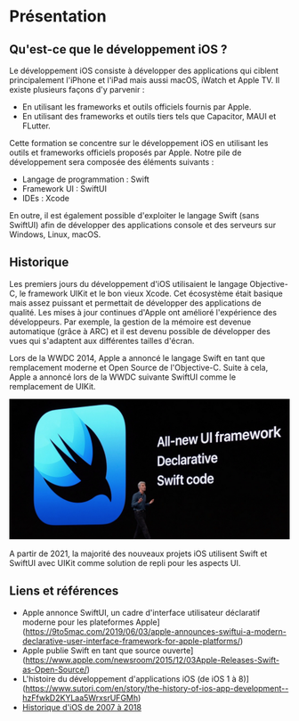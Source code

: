 # Présentation

## Qu'est-ce que le développement iOS ?

Le développement iOS consiste à développer des applications qui ciblent principalement l'iPhone et l'iPad mais aussi macOS, iWatch et Apple TV.
Il existe plusieurs façons d'y parvenir :

- En utilisant les frameworks et outils officiels fournis par Apple.
- En utilisant des frameworks et outils tiers tels que Capacitor, MAUI et FLutter.

Cette formation se concentre sur le développement iOS en utilisant les outils et frameworks officiels proposés par Apple.
Notre pile de développement sera composée des éléments suivants :

- Langage de programmation : Swift
- Framework UI : SwiftUI
- IDEs : Xcode

En outre, il est également possible d'exploiter le langage Swift (sans SwiftUI) afin de développer des applications console et des serveurs sur Windows, Linux, macOS.

## Historique

Les premiers jours du développement d'iOS utilisaient le langage Objective-C, le framework UIKit et le bon vieux Xcode.
Cet écosystème était basique mais assez puissant et permettait de développer des applications de qualité.
Les mises à jour continues d'Apple ont amélioré l'expérience des développeurs.
Par exemple, la gestion de la mémoire est devenue automatique (grâce à ARC) et il est devenu possible de développer des vues qui s'adaptent aux différentes tailles d'écran.

Lors de la WWDC 2014, Apple a annoncé le langage Swift en tant que remplacement moderne et Open Source de l'Objective-C.
Suite à cela, Apple a annoncé lors de la WWDC suivante SwiftUI comme le remplacement de UIKit.

![swiftui](../../assets/swiftui-framework-wwdc.jpg)

A partir de 2021, la majorité des nouveaux projets iOS utilisent Swift et SwiftUI avec UIKit comme solution de repli pour les aspects UI.

## Liens et références

- Apple annonce SwiftUI, un cadre d'interface utilisateur déclaratif moderne pour les plateformes Apple](https://9to5mac.com/2019/06/03/apple-announces-swiftui-a-modern-declarative-user-interface-framework-for-apple-platforms/)
- Apple publie Swift en tant que source ouverte] (https://www.apple.com/newsroom/2015/12/03Apple-Releases-Swift-as-Open-Source/)
- L'histoire du développement d'applications iOS (de iOS 1 à 8)](https://www.sutori.com/en/story/the-history-of-ios-app-development--hzFfwkD2KYLaa5WrxsrUFGMh)
- [Historique d'iOS de 2007 à 2018](https://www.timetoast.com/timelines/history-of-ios)